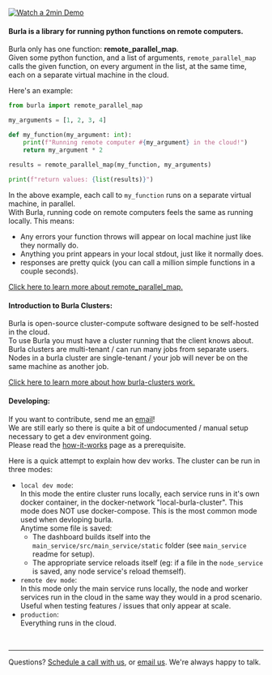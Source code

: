<!-- <p align="center"><img src="https://raw.githubusercontent.com/Burla-Cloud/.github/main/media/readme_banner.png" width=1000></p> -->

[![Watch a 2min Demo](https://img.youtube.com/vi/VIDEO_ID/0.jpg)](https://www.youtube.com/watch?v=VIDEO_ID)

#### Burla is a library for running python functions on remote computers.

Burla only has one function: **remote_parallel_map**.  
Given some python function, and a list of arguments, `remote_parallel_map` calls the given function, on every argument in the list, at the same time, each on a separate virtual machine in the cloud.

Here's an example:
```python
from burla import remote_parallel_map

my_arguments = [1, 2, 3, 4]

def my_function(my_argument: int):
    print(f"Running remote computer #{my_argument} in the cloud!")
    return my_argument * 2
    
results = remote_parallel_map(my_function, my_arguments)

print(f"return values: {list(results)}")
```

In the above example, each call to `my_function` runs on a separate virtual machine, in parallel.  
With Burla, running code on remote computers feels the same as running locally. This means:
- Any errors your function throws will appear on local machine just like they normally do.
- Anything you print appears in your local stdout, just like it normally does.
- responses are pretty quick (you can call a million simple functions in a couple seconds).

[Click here to learn more about remote_parallel_map.](https://docs.burla.dev/overview)

#### Introduction to Burla Clusters:
Burla is open-source cluster-compute software designed to be self-hosted in the cloud.  
To use Burla you must have a cluster running that the client knows about.   
Burla clusters are multi-tenant / can run many jobs from separate users.  
Nodes in a burla cluster are single-tenant / your job will never be on the same machine as another job.

[Click here to learn more about how burla-clusters work.](https://docs.burla.dev/how-does-it-work)

#### Developing:

If you want to contribute, send me an [email](mailto:jake@burla.dev)!  
We are still early so there is quite a bit of undocumented / manual setup necessary to get a dev environment going.  
Please read the [how-it-works](https://docs.burla.dev/how-does-it-work) page as a prerequisite.
  
Here is a quick attempt to explain how dev works. The cluster can be run in three modes:
- `local dev mode`:  
    In this mode the entire cluster runs locally, each service runs in it's own docker container, in the docker-network "local-burla-cluster". This mode does NOT use docker-compose. This is the most common mode used when devloping burla.  
    Anytime some file is saved:
    - The dashboard builds itself into the `main_service/src/main_service/static` folder (see `main_service` readme for setup).
    - The appropriate service reloads itself (eg: if a file in the `node_service` is saved, any node service's reload themself).  
- `remote dev mode`:  
    In this mode only the main service runs locally, the node and worker services run in the cloud in the same way they would in a prod scenario. Useful when testing features / issues that only appear at scale.  
- `production`:  
    Everything runs in the cloud.

&nbsp;
&nbsp;

---
Questions?
[Schedule a call with us](https://cal.com/jakez/burla?duration=30), or [email us](mailto:jake@burla.dev). We're always happy to talk.